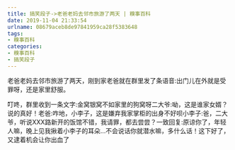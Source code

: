 ```yaml
---
title: 搞笑段子->老爸老妈去邻市旅游了两天 | 糗事百科
date: 2019-11-04 21:33:54
urlname: 08679aceb8de97841959ca28f5383648
tags: 
- 糗事百科
categories:
- 糗事百科
- 搞笑段子
---
```

老爸老妈去邻市旅游了两天，刚到家老爸就在群里发了条语音:出门儿在外就是受罪呀，还是家里舒服。

叮咚，群里收到一条文字:金窝银窝不如家里的狗窝呀二大爷:呦，这是谁家女婿？说的真好！老爸:咋地，小李子，这是嫌弃我家掌柜的出身不好呗小李子:爸，二大爷，听说ⅩⅩX路新开的饭馆不错，我请罪，都去尝尝？一致回复:原谅你了，年轻人嘛，晚上见我揪着小李子的耳朵…不会说话你就潜水嘛，多什么话！这下好了，又逮着机会让你出血了


